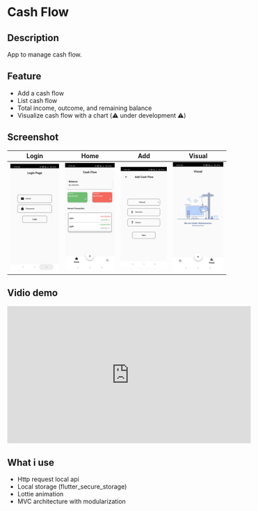 # Cash Flow

## Description
App to manage cash flow.

## Feature
- Add a cash flow
- List cash flow
- Total income, outcome, and remaining balance
- Visualize cash flow with a chart (⚠️ under development ⚠️)

## Screenshot

| Login        | Home    | Add        | Visual    |
|--------------|-----------|-------|----|
| <img src="app_screenshot/login.jpg" width="250"/> | <img src="app_screenshot/home.jpg" width="250"/> | <img src="app_screenshot/add.jpg" width="250"/> | <img src="app_screenshot/visual.jpg" width="250"/>|

## Vidio demo

<iframe width="560" height="315" src="https://youtu.be/X2aSMNeyKHA" frameborder="0" allowfullscreen></iframe>

## What i use
- Http request local api
- Local storage (flutter_secure_storage)
- Lottie animation
- MVC architecture with modularization
